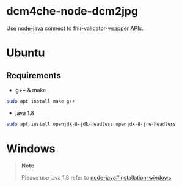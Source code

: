 # dcm4che-node-dcm2jpg
Use [node-java](https://github.com/joeferner/node-java) connect to [fhir-validator-wrapper](https://github.com/inferno-framework/fhir-validator-wrapper) APIs.
# Ubuntu
## Requirements
- g++ & make

```sh
sudo apt install make g++
```
- java 1.8
```sh
sudo apt install openjdk-8-jdk-headless openjdk-8-jre-headless
```

# Windows
> **Note**
>
> Please use java 1.8
refer to [node-java#installation-windows](https://github.com/joeferner/node-java#installation-windows)